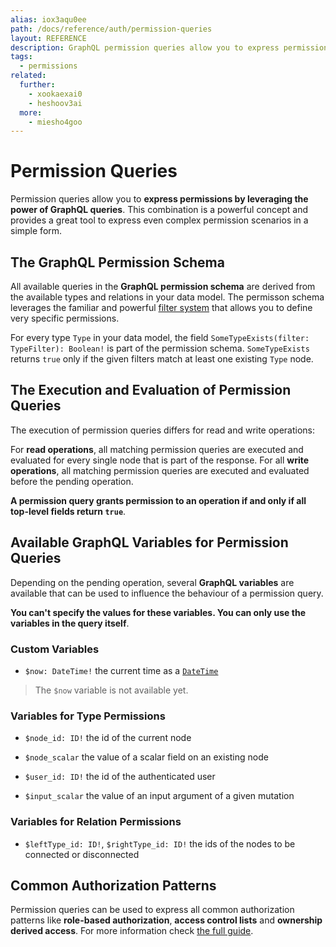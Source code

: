 ```yaml
---
alias: iox3aqu0ee
path: /docs/reference/auth/permission-queries
layout: REFERENCE
description: GraphQL permission queries allow you to express permissions by leveraging the power of GraphQL queries. This is a simple and powerful combination.
tags:
  - permissions
related:
  further:
    - xookaexai0
    - heshoov3ai
  more:
    - miesho4goo
---
```


# Permission Queries

Permission queries allow you to **express permissions by leveraging the power of GraphQL queries**. This combination is a powerful concept and provides a great tool to express even complex permission scenarios in a simple form.

## The GraphQL Permission Schema

<!-- PERMISSION_EXAMPLES -->

All available queries in the **GraphQL permission schema** are derived from the available types and relations in your data model. The permisson schema leverages the familiar and powerful [filter system](!alias-xookaexai0) that allows you to define very specific permissions.

For every type `Type` in your data model, the field `SomeTypeExists(filter: TypeFilter): Boolean!` is part of the permission schema. `SomeTypeExists` returns `true` only if the given filters match at least one existing `Type` node.

## The Execution and Evaluation of Permission Queries

The execution of permission queries differs for read and write operations:

For **read operations**, all matching permission queries are executed and evaluated for every single node that is part of the response. For all **write operations**, all matching permission queries are executed and evaluated before the pending operation.

**A permission query grants permission to an operation if and only if all top-level fields return `true`**.

## Available GraphQL Variables for Permission Queries

Depending on the pending operation, several **GraphQL variables** are available that can be used to influence the behaviour of a permission query.

**You can't specify the values for these variables. You can only use the variables in the query itself**.

### Custom Variables

* `$now: DateTime!` the current time as a [`DateTime`](!alias-teizeit5se#datetime)

> The `$now` variable is not available yet.

### Variables for Type Permissions

* `$node_id: ID!` the id of the current node
* `$node_scalar` the value of a scalar field on an existing node

* `$user_id: ID!` the id of the authenticated user
* `$input_scalar` the value of an input argument of a given mutation

### Variables for Relation Permissions

* `$leftType_id: ID!`, `$rightType_id: ID!` the ids of the nodes to be connected or disconnected

## Common Authorization Patterns

Permission queries can be used to express all common authorization patterns like **role-based authorization**, **access control lists** and **ownership derived access**. For more information check [the full guide](!alias-miesho4goo).
